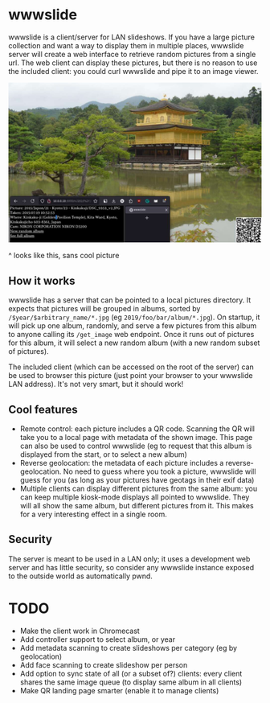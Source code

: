 # wwwslide

wwwslide is a client/server for LAN slideshows. If you have a large picture collection and want a way to display them in multiple places, wwwslide server will create a web interface to retrieve random pictures from a single url. The web client can display these pictures, but there is no reason to use the included client: you could curl wwwslide and pipe it to an image viewer.

[![](https://raw.githubusercontent.com/nicolasbrailo/wwwslide/main/wwwslide.jpg)](https://raw.githubusercontent.com/nicolasbrailo/wwwslide/main/wwwslide.jpg)

^ looks like this, sans cool picture

## How it works

wwwslide has a server that can be pointed to a local pictures directory. It expects that pictures will be grouped in albums, sorted by `/$year/$arbitrary_name/*.jpg` (eg `2019/foo/bar/album/*.jpg`). On startup, it will pick up one album, randomly, and serve a few pictures from this album to anyone calling its `/get_image` web endpoint. Once it runs out of pictures for this album, it will select a new random album (with a new random subset of pictures).

The included client (which can be accessed on the root of the server) can be used to browser this picture (just point your browser to your wwwslide LAN address). It's not very smart, but it should work!


## Cool features

* Remote control: each picture includes a QR code. Scanning the QR will take you to a local page with metadata of the shown image. This page can also be used to control wwwslide (eg to request that this album is displayed from the start, or to select a new album)
* Reverse geolocation: the metadata of each picture includes a reverse-geolocation. No need to guess where you took a picture, wwwslide will guess for you (as long as your pictures have geotags in their exif data)
* Multiple clients can display different pictures from the same album: you can keep multiple kiosk-mode displays all pointed to wwwslide. They will all show the same album, but different pictures from it. This makes for a very interesting effect in a single room.


## Security

The server is meant to be used in a LAN only; it uses a development web server and has little security, so consider any wwwslide instance exposed to the outside world as automatically pwnd.

# TODO
* Make the client work in Chromecast
* Add controller support to select album, or year
* Add metadata scanning to create slideshows per category (eg by geolocation)
* Add face scanning to create slideshow per person
* Add option to sync state of all (or a subset of?) clients: every client shares the same image queue (to display same album in all clients)
* Make QR landing page smarter (enable it to manage clients)


